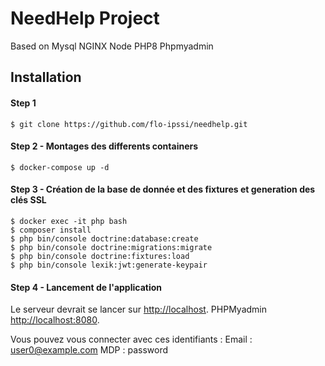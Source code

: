 # NeedHelp Project
Based on Mysql NGINX Node PHP8 Phpmyadmin

## Installation

#### Step 1 

```
$ git clone https://github.com/flo-ipssi/needhelp.git

```
#### Step 2 - Montages des differents containers

```
$ docker-compose up -d
```

#### Step 3 - Création de la base de donnée et des fixtures et generation des clés SSL

```
$ docker exec -it php bash
$ composer install
$ php bin/console doctrine:database:create
$ php bin/console doctrine:migrations:migrate
$ php bin/console doctrine:fixtures:load
$ php bin/console lexik:jwt:generate-keypair

```

#### Step 4 - Lancement de l'application

Le serveur devrait se lancer sur [http://localhost](http://localhost).
PHPMyadmin [http://localhost:8080](http://localhost:8080).

Vous pouvez vous connecter avec ces identifiants : 
Email : user0@example.com
MDP : password
